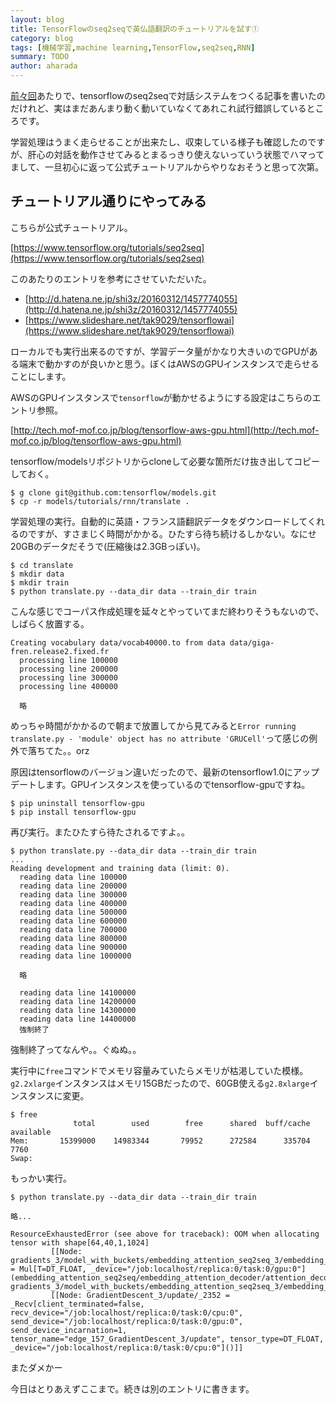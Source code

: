 ```yaml
---
layout: blog
title: TensorFlowのseq2seqで英仏語翻訳のチュートリアルを試す①
category: blog
tags: [機械学習,machine learning,TensorFlow,seq2seq,RNN]
summary: TODO
author: aharada
---
```


[前々回](http://tech.mof-mof.co.jp/blog/seq2seq.html)あたりで、tensorflowのseq2seqで対話システムをつくる記事を書いたのだけれど、実はまだあんまり動く動いていなくてあれこれ試行錯誤しているところです。

学習処理はうまく走らせることが出来たし、収束している様子も確認したのですが、肝心の対話を動作させてみるとまるっきり使えないっていう状態でハマってまして、一旦初心に返って公式チュートリアルからやりなおそうと思って次第。

## チュートリアル通りにやってみる

こちらが公式チュートリアル。

[https://www.tensorflow.org/tutorials/seq2seq](https://www.tensorflow.org/tutorials/seq2seq)

このあたりのエントリを参考にさせていただいた。

- [http://d.hatena.ne.jp/shi3z/20160312/1457774055](http://d.hatena.ne.jp/shi3z/20160312/1457774055)
- [https://www.slideshare.net/tak9029/tensorflowai](https://www.slideshare.net/tak9029/tensorflowai)

ローカルでも実行出来るのですが、学習データ量がかなり大きいのでGPUがある端末で動かすのが良いかと思う。ぼくはAWSのGPUインスタンスで走らせることにします。

AWSのGPUインスタンスで`tensorflow`が動かせるようにする設定はこちらのエントリ参照。

[http://tech.mof-mof.co.jp/blog/tensorflow-aws-gpu.html](http://tech.mof-mof.co.jp/blog/tensorflow-aws-gpu.html)

tensorflow/modelsリポジトリからcloneして必要な箇所だけ抜き出してコピーしておく。

```
$ g clone git@github.com:tensorflow/models.git
$ cp -r models/tutorials/rnn/translate .
```

学習処理の実行。自動的に英語・フランス語翻訳データをダウンロードしてくれるのですが、すさまじく時間がかかる。ひたすら待ち続けるしかない。なにせ20GBのデータだそうで(圧縮後は2.3GBっぽい)。

```
$ cd translate
$ mkdir data
$ mkdir train
$ python translate.py --data_dir data --train_dir train
```

こんな感じでコーパス作成処理を延々とやっていてまだ終わりそうもないので、しばらく放置する。

```
Creating vocabulary data/vocab40000.to from data data/giga-fren.release2.fixed.fr
  processing line 100000
  processing line 200000
  processing line 300000
  processing line 400000

  略
```

めっちゃ時間がかかるので朝まで放置してから見てみると`Error running translate.py - 'module' object has no attribute 'GRUCell'`って感じの例外で落ちてた。。orz

原因はtensorflowのバージョン違いだったので、最新のtensorflow1.0にアップデートします。GPUインスタンスを使っているのでtensorflow-gpuですね。

```
$ pip uninstall tensorflow-gpu
$ pip install tensorflow-gpu
```

再び実行。またひたすら待たされるですよ。。

```
$ python translate.py --data_dir data --train_dir train
...
Reading development and training data (limit: 0).
  reading data line 100000
  reading data line 200000
  reading data line 300000
  reading data line 400000
  reading data line 500000
  reading data line 600000
  reading data line 700000
  reading data line 800000
  reading data line 900000
  reading data line 1000000

  略

  reading data line 14100000
  reading data line 14200000
  reading data line 14300000
  reading data line 14400000
  強制終了
```

強制終了ってなんや。。ぐぬぬ。。

実行中に`free`コマンドでメモリ容量みていたらメモリが枯渇していた模様。
`g2.2xlarge`インスタンスはメモリ15GBだったので、60GB使える`g2.8xlarge`インスタンスに変更。

```
$ free
              total        used        free      shared  buff/cache   available
Mem:       15399000    14983344       79952      272584      335704        7760
Swap:      
```

もっかい実行。

```
$ python translate.py --data_dir data --train_dir train

略...

ResourceExhaustedError (see above for traceback): OOM when allocating tensor with shape[64,40,1,1024]
         [[Node: gradients_3/model_with_buckets/embedding_attention_seq2seq_3/embedding_attention_decoder/attention_decoder/Attention_0_32/mul_grad/mul_1 = Mul[T=DT_FLOAT, _device="/job:localhost/replica:0/task:0/gpu:0"](embedding_attention_seq2seq/embedding_attention_decoder/attention_decoder/AttnV_0/read, gradients_3/model_with_buckets/embedding_attention_seq2seq_3/embedding_attention_decoder/attention_decoder/Attention_0_32/Sum_grad/Tile)]]
         [[Node: GradientDescent_3/update/_2352 = _Recv[client_terminated=false, recv_device="/job:localhost/replica:0/task:0/cpu:0", send_device="/job:localhost/replica:0/task:0/gpu:0", send_device_incarnation=1, tensor_name="edge_157_GradientDescent_3/update", tensor_type=DT_FLOAT, _device="/job:localhost/replica:0/task:0/cpu:0"]()]]
```

またダメかー

今日はとりあえずここまで。続きは別のエントリに書きます。
